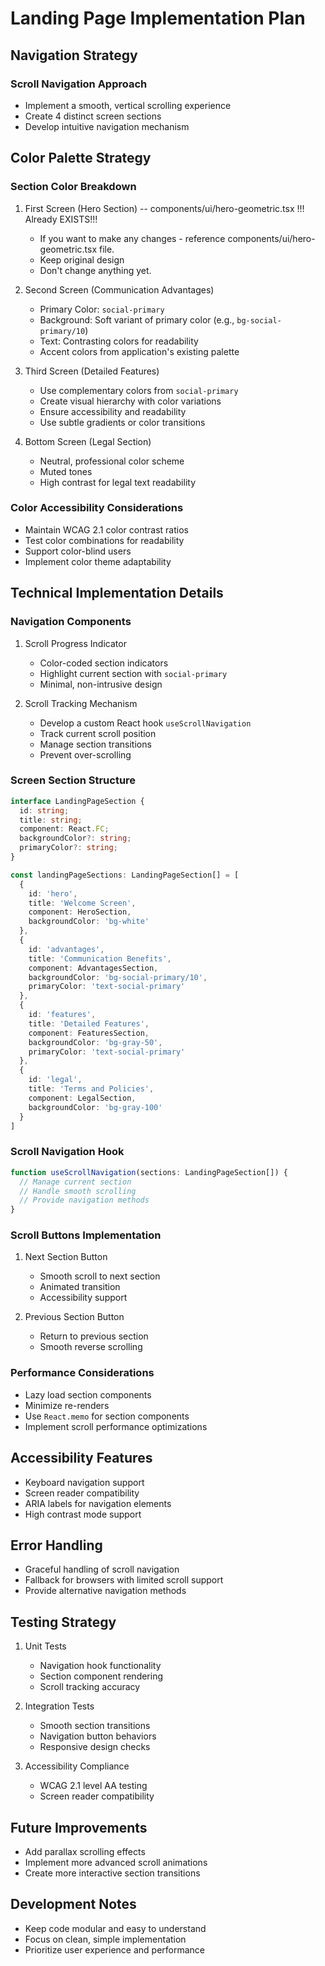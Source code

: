 # Landing Page Implementation Plan

## Navigation Strategy
### Scroll Navigation Approach
- Implement a smooth, vertical scrolling experience
- Create 4 distinct screen sections
- Develop intuitive navigation mechanism

## Color Palette Strategy

### Section Color Breakdown
1. First Screen (Hero Section) -- components/ui/hero-geometric.tsx !!! Already EXISTS!!! 
   - If you want to make any changes - reference components/ui/hero-geometric.tsx file. 
   - Keep original design
   - Don't change anything yet.

2. Second Screen (Communication Advantages)
   - Primary Color: `social-primary`
   - Background: Soft variant of primary color (e.g., `bg-social-primary/10`)
   - Text: Contrasting colors for readability
   - Accent colors from application's existing palette

3. Third Screen (Detailed Features)
   - Use complementary colors from `social-primary`
   - Create visual hierarchy with color variations
   - Ensure accessibility and readability
   - Use subtle gradients or color transitions

4. Bottom Screen (Legal Section)
   - Neutral, professional color scheme
   - Muted tones
   - High contrast for legal text readability

### Color Accessibility Considerations
- Maintain WCAG 2.1 color contrast ratios
- Test color combinations for readability
- Support color-blind users
- Implement color theme adaptability

## Technical Implementation Details

### Navigation Components
1. Scroll Progress Indicator
   - Color-coded section indicators
   - Highlight current section with `social-primary`
   - Minimal, non-intrusive design

2. Scroll Tracking Mechanism
   - Develop a custom React hook `useScrollNavigation`
   - Track current scroll position
   - Manage section transitions
   - Prevent over-scrolling

### Screen Section Structure
```typescript
interface LandingPageSection {
  id: string;
  title: string;
  component: React.FC;
  backgroundColor?: string;
  primaryColor?: string;
}

const landingPageSections: LandingPageSection[] = [
  {
    id: 'hero',
    title: 'Welcome Screen',
    component: HeroSection,
    backgroundColor: 'bg-white'
  },
  {
    id: 'advantages',
    title: 'Communication Benefits',
    component: AdvantagesSection,
    backgroundColor: 'bg-social-primary/10',
    primaryColor: 'text-social-primary'
  },
  {
    id: 'features',
    title: 'Detailed Features',
    component: FeaturesSection,
    backgroundColor: 'bg-gray-50',
    primaryColor: 'text-social-primary'
  },
  {
    id: 'legal',
    title: 'Terms and Policies',
    component: LegalSection,
    backgroundColor: 'bg-gray-100'
  }
]
```

### Scroll Navigation Hook
```typescript
function useScrollNavigation(sections: LandingPageSection[]) {
  // Manage current section
  // Handle smooth scrolling
  // Provide navigation methods
}
```

### Scroll Buttons Implementation
1. Next Section Button
   - Smooth scroll to next section
   - Animated transition
   - Accessibility support

2. Previous Section Button
   - Return to previous section
   - Smooth reverse scrolling

### Performance Considerations
- Lazy load section components
- Minimize re-renders
- Use `React.memo` for section components
- Implement scroll performance optimizations

## Accessibility Features
- Keyboard navigation support
- Screen reader compatibility
- ARIA labels for navigation elements
- High contrast mode support

## Error Handling
- Graceful handling of scroll navigation
- Fallback for browsers with limited scroll support
- Provide alternative navigation methods

## Testing Strategy
1. Unit Tests
   - Navigation hook functionality
   - Section component rendering
   - Scroll tracking accuracy

2. Integration Tests
   - Smooth section transitions
   - Navigation button behaviors
   - Responsive design checks

3. Accessibility Compliance
   - WCAG 2.1 level AA testing
   - Screen reader compatibility

## Future Improvements
- Add parallax scrolling effects
- Implement more advanced scroll animations
- Create more interactive section transitions

## Development Notes
- Keep code modular and easy to understand
- Focus on clean, simple implementation
- Prioritize user experience and performance